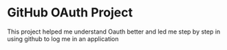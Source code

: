 # GitHub OAuth Project

This project helped me understand Oauth better and led me step by step in using github to log me in an application
